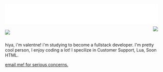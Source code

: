 
<h1 align="left">
 <img src="header.svg" alt="hi" />
 <img src="https://skillicons.dev/icons?i=js,lua,nodejs,discord,cloudflare,bots,mongodb,html, css, next,vscode&perline=10" />
 <img align="right" src="https://lanyard.cnrad.dev/api/996916060806709379"></img>
</h1>

hiya, i'm valentne! i'm studying to become a fullstack developer. I'm
pretty cool person, I enjoy coding a lot! I specilize in Customer Support, Lua, Soon HTML.

[email me! for serious concerns.](mailto:valentine@valentinesmithfrank.tk)
